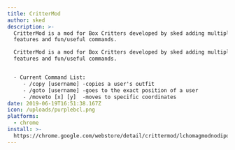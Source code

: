 ```yaml
---
title: CritterMod
author: sked
description: >-
  CritterMod is a mod for Box Critters developed by sked adding multiple extra
  features and fun/useful commands.

  CritterMod is a mod for Box Critters developed by sked adding multiple extra
  features and fun/useful commands.


  - Current Command List:
     - /copy [username] -copies a user's outfit
     - /goto [username] -goes to the exact position of a user
     - /moveto [x] [y]  -moves to specific coordinates
date: 2019-06-19T16:51:38.167Z
icon: /uploads/purplebcl.png
platforms:
  - chrome
install: >-
  https://chrome.google.com/webstore/detail/crittermod/lchomagmodnodipopfgejpbmlachhlke#update1456
---
```



